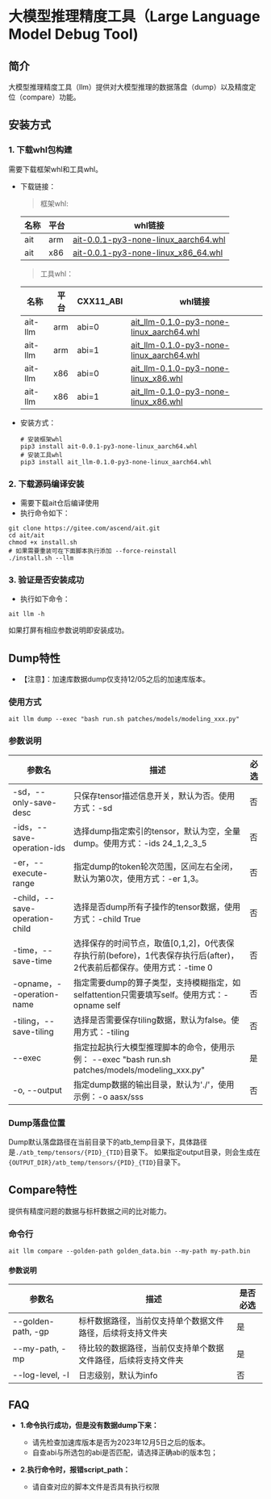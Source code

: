 # 大模型推理精度工具（Large Language Model Debug Tool)
## 简介
大模型推理精度工具（llm）提供对大模型推理的数据落盘（dump）以及精度定位（compare）功能。
## 安装方式
### 1. 下载whl包构建
需要下载框架whl和工具whl。
- 下载链接：
    > 框架whl:

    |名称| 平台   | whl链接 |
    |----|--------|------------|
    | ait | arm   |[ait-0.0.1-py3-none-linux_aarch64.whl](https://ais-bench.obs.cn-north-4.myhuaweicloud.com/compare/20231213/ait-0.0.1-py3-none-linux_aarch64.whl)|
    | ait | x86   |[ait-0.0.1-py3-none-linux_x86_64.whl](https://ais-bench.obs.cn-north-4.myhuaweicloud.com/compare/20231213/ait-0.0.1-py3-none-linux_x86_64.whl)|            
    > 工具whl：

    |名称| 平台   | CXX11_ABI  | whl链接 |
    |----|--------|------------|-------------|
    |ait-llm| arm    | abi=0 | [ait_llm-0.1.0-py3-none-linux_aarch64.whl](https://ais-bench.obs.cn-north-4.myhuaweicloud.com/compare/20231214/ABI0/ait_llm-0.1.0-py3-none-linux_aarch64.whl) |
    |ait-llm| arm    | abi=1 | [ait_llm-0.1.0-py3-none-linux_aarch64.whl](https://ais-bench.obs.cn-north-4.myhuaweicloud.com/compare/20231214/ABI1/ait_llm-0.1.0-py3-none-linux_aarch64.whl) |
    |ait-llm| x86    | abi=0 | [ait_llm-0.1.0-py3-none-linux_x86.whl](https://ais-bench.obs.cn-north-4.myhuaweicloud.com/compare/20231214/ABI0/ait_llm-0.1.0-py3-none-linux_x86_64.whl) |
    |ait-llm| x86    | abi=1 | [ait_llm-0.1.0-py3-none-linux_x86.whl](https://ais-bench.obs.cn-north-4.myhuaweicloud.com/compare/20231214/ABI1/ait_llm-0.1.0-py3-none-linux_x86_64.whl) |

- 安装方式：
    ```
    # 安装框架whl
    pip3 install ait-0.0.1-py3-none-linux_aarch64.whl
    # 安装工具whl
    pip3 install ait_llm-0.1.0-py3-none-linux_aarch64.whl
    ```
### 2. 下载源码编译安装
- 需要下载ait仓后编译使用
- 执行命令如下：
```
git clone https://gitee.com/ascend/ait.git
cd ait/ait
chmod +x install.sh
# 如果需要重装可在下面脚本执行添加 --force-reinstall
./install.sh --llm
```
### 3. 验证是否安装成功
- 执行如下命令：
```
ait llm -h
```
如果打屏有相应参数说明即安装成功。
## Dump特性
- 【注意】：加速库数据dump仅支持12/05之后的加速库版本。
### 使用方式
```
ait llm dump --exec "bash run.sh patches/models/modeling_xxx.py"
```
### 参数说明

| 参数名                      | 描述                                       | 必选   |
| ------------------------ | ---------------------------------------- | ---- |
| -sd，--only-save-desc          | 只保存tensor描述信息开关，默认为否。使用方式：-sd       | 否    |
| -ids，--save-operation-ids | 选择dump指定索引的tensor，默认为空，全量dump。使用方式：-ids 24_1,2_3_5     | 否    |
| -er，--execute-range          | 指定dump的token轮次范围，区间左右全闭，默认为第0次，使用方式：-er 1,3。| 否    |
| -child，--save-operation-child | 选择是否dump所有子操作的tensor数据，使用方式：-child True| 否    |
| -time，--save-time         | 选择保存的时间节点，取值[0,1,2]，0代表保存执行前(before)，1代表保存执行后(after)，2代表前后都保存。使用方式：-time 0  | 否    |
| -opname，--operation-name        | 指定需要dump的算子类型，支持模糊指定，如selfattention只需要填写self。使用方式：-opname self | 否    |
| -tiling，--save-tiling           | 选择是否需要保存tiling数据，默认为false。使用方式：-tiling                | 否    |
| --exec           | 指定拉起执行大模型推理脚本的命令，使用示例： --exec "bash run.sh patches/models/modeling_xxx.py"|是    |
| -o, --output            | 指定dump数据的输出目录，默认为'./'，使用示例：-o aasx/sss | 否    |
### Dump落盘位置
Dump默认落盘路径在当前目录下的atb_temp目录下，具体路径是`./atb_temp/tensors/{PID}_{TID}`目录下。
如果指定output目录，则会生成在`{OUTPUT_DIR}/atb_temp/tensors/{PID}_{TID}`目录下。

## Compare特性
提供有精度问题的数据与标杆数据之间的比对能力。
### 命令行
```
ait llm compare --golden-path golden_data.bin --my-path my-path.bin
```
#### 参数说明

| 参数名             | 描述                                                         | 是否必选 |
| ------------------ | ------------------------------------------------------------ | -------- |
| --golden-path, -gp | 标杆数据路径，当前仅支持单个数据文件路径，后续将支持文件夹   | 是       |
| --my-path, -mp     | 待比较的数据路径，当前仅支持单个数据文件路径，后续将支持文件夹 | 是       |
| --log-level, -l    | 日志级别，默认为info                                         | 否       |



## FAQ
- **1.命令执行成功，但是没有数据dump下来：**
    - 请先检查加速库版本是否为2023年12月5日之后的版本。
    - 自查abi与所选包的abi是否匹配，请选择正确abi的版本包；

- **2.执行命令时，报错script_path：**
    - 请自查对应的脚本文件是否具有执行权限